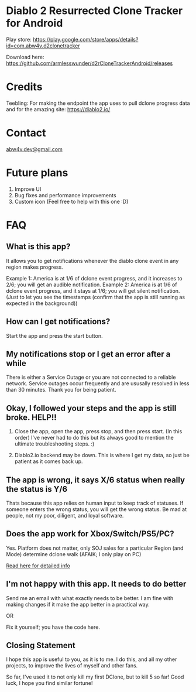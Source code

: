 # Diablo 2 Resurrected Clone Tracker for Android

Play store: https://play.google.com/store/apps/details?id=com.abw4v.d2clonetracker

Download here: https://github.com/armlesswunder/d2rCloneTrackerAndroid/releases

# Credits

Teebling: For making the endpoint the app uses to pull dclone progress data and for the amazing site: https://diablo2.io/

# Contact
abw4v.dev@gmail.com

# Future plans

1) Improve UI
2) Bug fixes and performance improvements
3) Custom icon (Feel free to help with this one :D)

# FAQ

## What is this app?

It allows you to get notifications whenever the diablo clone event in any region makes progress. 

Example 1: America is at 1/6 of dclone event progress, and it increases to 2/6; you will get an audible notification.
Example 2: America is at 1/6 of dclone event progress, and it stays at 1/6; you will get silent notification. (Just to let you see the timestamps (confirm that the app is still running as expected in the background))

## How can I get notifications?

Start the app and press the start button.

## My notifications stop or I get an error after a while

There is either a Service Outage or you are not connected to a reliable network. Service outages occur frequently and are ususally resolved in less than 30 minutes. Thank you for being patient.

## Okay, I followed your steps and the app is still broke. HELP!!

1) Close the app, open the app, press stop, and then press start. (In this order) I've never had to do this but its always good to mention the ultimate troubleshooting steps. :)

2) Diablo2.io backend may be down. This is where I get my data, so just be patient as it comes back up.

## The app is wrong, it says X/6 status when really the status is Y/6

Thats because this app relies on human input to keep track of statuses. If someone enters the wrong status, you will get the wrong status. Be mad at people, not my poor, diligent, and loyal software.

## Does the app work for Xbox/Switch/PS5/PC?

Yes. Platform does not matter, only SOJ sales for a particular Region (and Mode) determine dclone walk (AFAIK; I only play on PC) 

[Read here for detailed info](https://diablo2.io/forums/new-diablo-clone-mechanics-revealed-t852811.html)

## I'm not happy with this app. It needs to do better

Send me an email with what exactly needs to be better. I am fine with making changes if it make the app better in a practical way. 

OR

Fix it yourself; you have the code here. 

## Closing Statement
I hope this app is useful to you, as it is to me. I do this, and all my other projects, to improve the lives of myself and other fans. 

So far, I've used it to not only kill my first DClone, but to kill 5 so far! Good luck, I hope you find similar fortune!
